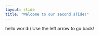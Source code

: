 ```yaml
---
layout: slide
title: "Welcome to our second slide!"
---
```

hello world:)
Use the left arrow to go back!

